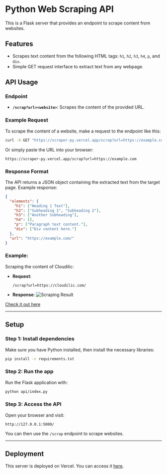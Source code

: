 # Python Web Scraping API

This is a Flask server that provides an endpoint to scrape content from websites.

## Features

- Scrapes text content from the following HTML tags: `h1`, `h2`, `h3`, `h4`, `p`, and `div`.
- Simple GET request interface to extract text from any webpage.

## API Usage

### Endpoint

- **`/scrap?url=<website>`**: Scrapes the content of the provided URL.

### Example Request

To scrape the content of a website, make a request to the endpoint like this:

```bash
curl -X GET "https://scraper-py.vercel.app/scrap?url=https://example.com"
```

Or simply paste the URL into your browser:

```
https://scraper-py.vercel.app/scrap?url=https://example.com
```

### Response Format

The API returns a JSON object containing the extracted text from the target page. Example response:

```json
{
  "elements": {
    "h1": ["Heading 1 Text"],
    "h2": ["Subheading 1", "Subheading 2"],
    "h3": ["Another Subheading"],
    "h4": [],
    "p": ["Paragraph text content."],
    "div": ["Div content here."]
  },
  "url": "https://example.com/"
}
```

### Example:

Scraping the content of Cloudilic:

- **Request**:

  ```
  /scrap?url=https://cloudilic.com/
  ```

- **Response**:
  ![Scraping Result](https://imagizer.imageshack.com/img922/8347/TcryYq.png)

[Check it out here](https://scraper-py.vercel.app/scrap?url=https://cloudilic.com/)

---

## Setup

### Step 1: Install dependencies

Make sure you have Python installed, then install the necessary libraries:

```bash
pip install -r requirements.txt
```

### Step 2: Run the app

Run the Flask application with:

```bash
python api/index.py
```

### Step 3: Access the API

Open your browser and visit:

```
http://127.0.0.1:5000/
```

You can then use the `/scrap` endpoint to scrape websites.

---



## Deployment

This server is deployed on Vercel. You can access it [here](https://scraper-py.vercel.app/).

